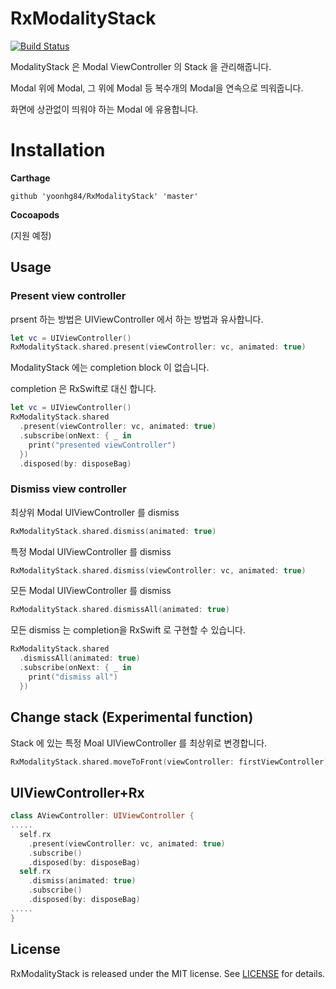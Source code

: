 # RxModalityStack

[![Build Status](https://travis-ci.org/yoonhg84/RxModalityStack.svg?branch=master)](https://travis-ci.org/yoonhg84/RxModalityStack)

ModalityStack 은 Modal ViewController 의 Stack 을 관리해줍니다.

Modal 위에 Modal, 그 위에 Modal 등 복수개의 Modal을 연속으로 띄워줍니다.

화면에 상관없이 띄워야 하는 Modal 에 유용합니다.


# Installation

**Carthage**

```
github 'yoonhg84/RxModalityStack' 'master'
```

**Cocoapods**

(지원 예정)

## Usage

### Present view controller

prsent 하는 방법은 UIViewController 에서 하는 방법과 유사합니다.

```swift
let vc = UIViewController()
RxModalityStack.shared.present(viewController: vc, animated: true)
```

ModalityStack 에는 completion block 이 없습니다.

completion 은 RxSwift로 대신 합니다.

```swift
let vc = UIViewController()
RxModalityStack.shared
  .present(viewController: vc, animated: true)
  .subscribe(onNext: { _ in
    print("presented viewController")
  })
  .disposed(by: disposeBag)
```

### Dismiss view controller

최상위 Modal UIViewController 를 dismiss

```swift
RxModalityStack.shared.dismiss(animated: true)
```

특정 Modal UIViewController 를 dismiss

```swift
RxModalityStack.shared.dismiss(viewController: vc, animated: true)
```

모든 Modal UIViewController 를 dismiss

```swift
RxModalityStack.shared.dismissAll(animated: true)
```

모든 dismiss 는 completion을 RxSwift 로 구현할 수 있습니다.

```swift
RxModalityStack.shared
  .dismissAll(animated: true)
  .subscribe(onNext: { _ in
    print("dismiss all")
  })
```

## Change stack (Experimental function)

Stack 에 있는 특정 Moal UIViewController 를 최상위로 변경합니다.

```swift
RxModalityStack.shared.moveToFront(viewController: firstViewController)
```

## UIViewController+Rx

```swift
class AViewController: UIViewController {
.....
  self.rx
    .present(viewController: vc, animated: true)
    .subscribe()
    .disposed(by: disposeBag)
  self.rx
    .dismiss(animated: true)
    .subscribe()
    .disposed(by: disposeBag)
.....
}
```

## License

RxModalityStack is released under the MIT license. See [LICENSE](https://github.com/yoonhg84/RxModalityStack/blob/master/LICENSE) for details.
